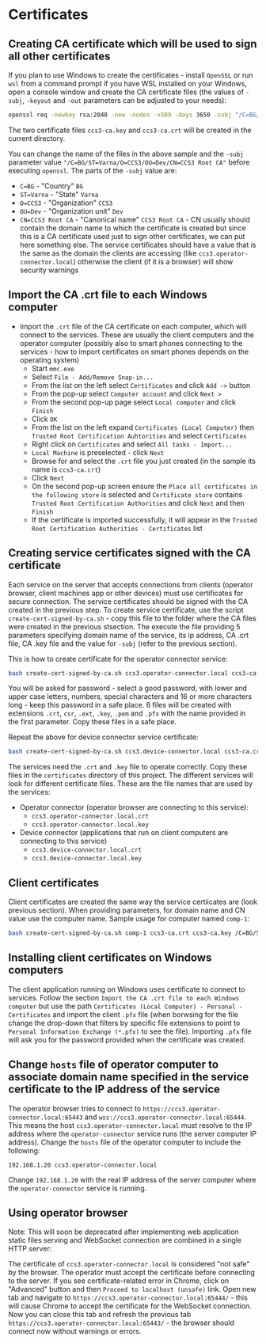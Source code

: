 # Certificates

## Creating CA certificate which will be used to sign all other certificates
If you plan to use Windows to create the certificates - install `OpenSSL` or run `wsl` from a command prompt if you have WSL installed on your Windows, open a console window and create the CA certificate files (the values of `-subj`, `-keyout` and `-out` parameters can be adjusted to your needs):
```bash
openssl req -newkey rsa:2048 -new -nodes -x509 -days 3650 -subj "/C=BG/ST=Varna/O=CCS3/OU=Dev/CN=CCS3 Root CA" -addext keyUsage=keyCertSign -keyout ccs3-ca.key -out ccs3-ca.crt
```
The two certificate files `ccs3-ca.key` and `ccs3-ca.crt` will be created in the current directory.

You can change the name of the files in the above sample and the `-subj` parameter value `"/C=BG/ST=Varna/O=CCS3/OU=Dev/CN=CCS3 Root CA"` before executing `openssl`. The parts of the `-subj` value are:
- `C=BG` - "Country" `BG`
- `ST=Varna` - "State" `Varna`
- `O=CCS3` - "Organization" `CCS3`
- `OU=Dev` - "Organization unit" `Dev`
- `CN=CCS3 Root CA` - "Canonical name" `CCS3 Root CA` - CN usually should contain the domain name to which the certificate is created but since this is a CA certificate used just to sign other certificates, we can put here something else. The service certificates should have a value that is the same as the domain the clients are accessing (like `ccs3.operator-connector.local`) otherwise the client (if it is a browser) will show security warnings

## Import the CA .crt file to each Windows computer
- Import the `.crt` file of the CA certificate on each computer, which will connect to the services. These are usually the client computers and the operator computer (possibly also to smart phones connecting to the services - how to import certificates on smart phones depends on the operating system)
  - Start `mmc.exe`
  - Select `File - Add/Remove Snap-in...`
  - From the list on the left select `Certificates` and click `Add ->` button
  - From the pop-up select `Computer account` and click `Next >`
  - From the second pop-up page select `Local computer` and click `Finish`
  - Click `OK`
  - From the list on the left expand `Certificates (Local Computer)` then `Trusted Root Certification Auhtorities` and select `Certificates`
  - Right click on `Certificates` and select `All tasks - Import...`
  - `Local Machine` is preselected - click `Next`
  - Browse for and select the `.crt` file you just created (in the sample its name is `ccs3-ca.crt`)
  - Click `Next`
  - On the second pop-up screen ensure the `Place all certificates in the following store` is selected and `Certificate store` contains `Trusted Root Certification Authorities` and click `Next` and then `Finish`
  - If the certificate is imported successfully, it will appear in the `Trusted Root Certification Authorities - Certificates` list


## Creating service certificates signed with the CA certificate
Each service on the server that accepts connections from clients (operator browser, client machines app or other devices) must use certificates for secure connection. The service certificates should be signed with the CA created in the previous step. To create service certificate, use the script `create-cert-signed-by-ca.sh` - copy this file to the folder where the CA files were created in the previous stsection. The execute the file providing 5 parameters specifying domain name of the service, its ip address, CA .crt file, CA .key file and the value for `-subj` (refer to the previous section).

This is how to create certificate for the operator connector service:
```bash
bash create-cert-signed-by-ca.sh ccs3.operator-connector.local ccs3-ca.crt ccs3-ca.key /C=BG/ST=Varna/O=CCS3/OU=Dev/CN=ccs3.operator-connector.local serverAuth
```
You will be asked for password - select a good password, with lower and upper case letters, numbers, special characters and 16 or more characters long - keep this password in a safe place. 6 files will be created with extensions `.crt`, `csr`, `.ext`, `.key`, `.pem` and `.pfx` with the name provided in the first parameter. Copy these files in a safe place.

Repeat the above for device connector service certificate:
```bash
bash create-cert-signed-by-ca.sh ccs3.device-connector.local ccs3-ca.crt ccs3-ca.key /C=BG/ST=Varna/O=CCS3/OU=Dev/CN=ccs3.device-connector.local serverAuth
```

The services need the `.crt` and `.key` file to operate correctly. Copy these files in the `certificates` directory of this project. The different services will look for different certificate files. These are the file names that are used by the services:
- Operator connector (operator browser are connecting to this service):
  - `ccs3.operator-connector.local.crt`
  - `ccs3.operator-connector.local.key`
- Device connector (applications that run on client computers are connecting to this service)
  - `ccs3.device-connector.local.crt`
  - `ccs3.device-connector.local.key`


## Client certificates
Client certificates are created the same way the service certiicates are (look previous section). When providing parameters, for domain name and CN value use the computer name. Sample usage for computer named `comp-1`:
```bash
bash create-cert-signed-by-ca.sh comp-1 ccs3-ca.crt ccs3-ca.key /C=BG/ST=Varna/O=CCS3/OU=Dev/CN=comp-1 clientAuth
```

## Installing client certificates on Windows computers
The client application running on Windows uses certificate to connect to services. Follow the section `Import the CA .crt file to each Windows computer` but use the path `Certificates (Local Computer) - Personal - Certificates` and import the client `.pfx` file (when borwsing for the file change the drop-down that filters by specific file extensions to point to `Personal Information Exchange (*.pfx)` to see the file). Importing `.pfx` file will ask you for the password provided when the certificate was created.

## Change `hosts` file of operator computer to associate domain name specified in the service certificate to the IP address of the service
The operator browser tries to connect to `https://ccs3.operator-connector.local:65443` and `wss://ccs3.operator-connector.local:65444`. This means the host `ccs3.operator-connector.local` must resolve to the IP address where the `operator-connector` service runs (the server computer IP address). Change the `hosts` file of the operator computer to include the following:
```
192.168.1.20 ccs3.operator-connector.local
``` 
Change `192.168.1.20` with the real IP address of the server computer where the `operator-connector` service is running.

## Using operator browser
Note: This will soon be deprecated after implementing web application static files serving and WebSocket connection are combined in a single HTTP server:

The certificate of `ccs3.operator-connector.local` is considered "not safe" by the browser. The operator must accept the certificate before connecting to the server. If you see certificate-related error in Chrome, click on "Advanced" button and then `Proceed to localhost (unsafe)` link. Open new tab and navigate to `https://ccs3.operator-connector.local:65444/` - this will cause Chrome to accept the certificate for the WebSocket connection. Now you can close this tab and refresh the previous tab `https://ccs3.operator-connector.local:65443/` - the browser should connect now without warnings or errors. 